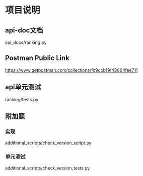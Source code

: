 # 项目说明

## api-doc文档
api_docs/ranking.py
## Postman Public Link
https://www.getpostman.com/collections/fc9ccb19f43064fee711
## api单元测试
ranking/tests.py

## 附加题
### 实现
additional_scripts/check_version_script.py
### 单元测试
additional_scripts/check_version_tests.py